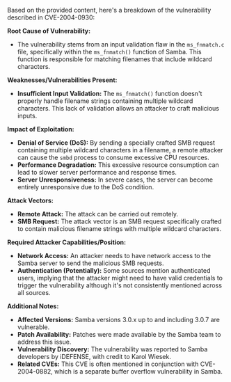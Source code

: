 Based on the provided content, here's a breakdown of the vulnerability described in CVE-2004-0930:

**Root Cause of Vulnerability:**
- The vulnerability stems from an input validation flaw in the `ms_fnmatch.c` file, specifically within the `ms_fnmatch()` function of Samba. This function is responsible for matching filenames that include wildcard characters.

**Weaknesses/Vulnerabilities Present:**
- **Insufficient Input Validation:** The `ms_fnmatch()` function doesn't properly handle filename strings containing multiple wildcard characters. This lack of validation allows an attacker to craft malicious inputs.

**Impact of Exploitation:**
- **Denial of Service (DoS):** By sending a specially crafted SMB request containing multiple wildcard characters in a filename, a remote attacker can cause the `smbd` process to consume excessive CPU resources.
- **Performance Degradation:** This excessive resource consumption can lead to slower server performance and response times.
- **Server Unresponsiveness:** In severe cases, the server can become entirely unresponsive due to the DoS condition.

**Attack Vectors:**
- **Remote Attack:** The attack can be carried out remotely.
- **SMB Request:** The attack vector is an SMB request specifically crafted to contain malicious filename strings with multiple wildcard characters.

**Required Attacker Capabilities/Position:**
- **Network Access:** An attacker needs to have network access to the Samba server to send the malicious SMB requests.
- **Authentication (Potentially):** Some sources mention authenticated users, implying that the attacker might need to have valid credentials to trigger the vulnerability although it's not consistently mentioned across all sources.

**Additional Notes:**

- **Affected Versions:** Samba versions 3.0.x up to and including 3.0.7 are vulnerable.
- **Patch Availability:** Patches were made available by the Samba team to address this issue.
- **Vulnerability Discovery:** The vulnerability was reported to Samba developers by iDEFENSE, with credit to Karol Wiesek.
- **Related CVEs:** This CVE is often mentioned in conjunction with CVE-2004-0882, which is a separate buffer overflow vulnerability in Samba.